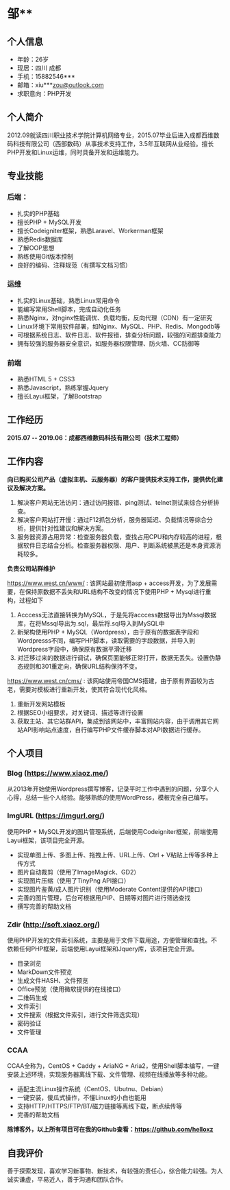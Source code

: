 # 邹**

## 个人信息
* 年龄：26岁
* 现居：四川 成都
* 手机：15882546***
* 邮箱：xiu***zou@outlook.com
* 求职意向：PHP开发

## 个人简介

2012.09就读四川职业技术学院计算机网络专业，2015.07毕业后进入成都西维数码科技有限公司（西部数码）从事技术支持工作，3.5年互联网从业经验。擅长PHP开发和Linux运维，同时具备开发和运维能力。

## 专业技能
### 后端：

* 扎实的PHP基础
* 擅长PHP + MySQL开发
* 擅长Codeigniter框架，熟悉Laravel、Workerman框架
* 熟悉Redis数据库
* 了解OOP思想
* 熟练使用Git版本控制
* 良好的编码、注释规范（有撰写文档习惯）

### 运维
* 扎实的Linux基础，熟悉Linux常用命令
* 能编写常用Shell脚本，完成自动化任务
* 熟悉Nginx，对nginx性能调优、负载均衡，反向代理（CDN）有一定研究
* Linux环境下常用软件部署，如Nginx、MySQL、PHP、Redis、Mongodb等
* 可根据系统日志、软件日志、软件报错，排查分析问题，较强的问题排查能力
* 拥有较强的服务器安全意识，如服务器权限管理、防火墙、CC防御等

### 前端
* 熟悉HTML 5 + CSS3
* 熟悉Javascript，熟练掌握Jquery
* 擅长Layui框架，了解Bootstrap



## 工作经历

**2015.07 -- 2019.06：成都西维数码科技有限公司（技术工程师）**


## 工作内容

**向已购买公司产品（虚拟主机、云服务器）的客户提供技术支持工作，提供优化建议及解决方案。**

1.  解决客户网站无法访问：通过访问报错、ping测试、telnet测试来综合分析排查。
2. 解决客户网站打开慢：通过F12抓包分析，服务器延迟、负载情况等综合分析，提供针对性建议和解决方案。
3. 服务器资源占用异常：检查服务器负载，查找占用CPU和内存较高的进程，根据软件日志结合分析。检查服务器权限、用户、判断系统被黑还是本身资源消耗较多。

**负责公司站群维护**

https://www.west.cn/www/ : 该网站最初使用asp + access开发，为了发展需要，在保持原数据不丢失和URL结构不改变的情况下使用PHP + Mysql进行重构，过程如下

1. Acccess无法直接转换为MySQL，于是先将acccess数据导出为Mssql数据库，在将Mssql导出为.sql，最后将.sql导入到MySQL中
2. 新架构使用PHP + MySQL（Wordpress），由于原有的数据表字段和Wordpresss不同，编写PHP脚本，读取需要的字段数据，并导入到Wordpress字段中，确保原有数据平滑迁移
3. 对迁移过来的数据进行调试，确保页面能够正常打开，数据无丢失。设置伪静态规则和301重定向，确保URL结构保持不变。

https://www.west.cn/cms/ : 该网站使用帝国CMS搭建，由于原有界面较为古老，需要对模板进行重新开发，使其符合现代化风格。

1. 重新开发网站模板
2. 根据SEO小组要求，对关键词、描述等进行设置
3. 获取主站、其它站群API，集成到该网站中，丰富网站内容，由于调用其它网站API影响站点速度，自行编写PHP文件缓存脚本对API数据进行缓存。

## 个人项目

### Blog (https://www.xiaoz.me/)

从2013年开始使用Wordpress撰写博客，记录平时工作中遇到的问题，分享个人心得，总结一些个人经验。能够熟练的使用WordPress，模板完全自己编写。

### ImgURL (https://imgurl.org/)

使用PHP + MySQL开发的图片管理系统，后端使用Codeigniter框架，前端使用Layui框架，该项目完全开源。

* 实现单图上传、多图上传、拖拽上传、URL上传、Ctrl + V粘贴上传等多种上传方式
* 图片自动裁剪（使用了ImageMagick、GD2）
* 实现图片压缩（使用了TinyPng API接口）
* 实现图片鉴黄/成人图片识别（使用Moderate Content提供的API接口）
* 完善的图片管理，后台可根据用户IP、日期等对图片进行筛选查找
* 撰写完善的帮助文档

### Zdir (http://soft.xiaoz.org/)

使用PHP开发的文件索引系统，主要是用于文件下载用途，方便管理和查找。不依赖任何PHP框架，前端使用Layui框架和Jquery库，该项目完全开源。

* 目录浏览
* MarkDown文件预览
* 生成文件HASH、文件预览
* Office预览（使用微软提供的在线接口）
* 二维码生成
* 文件索引
* 文件搜索（根据文件索引，进行文件筛选实现）
* 密码验证
* 文件管理

### CCAA 

CCAA全称为，CentOS + Caddy + AriaNG + Aria2，使用Shell脚本编写，一键安装上述环境，实现服务器离线下载、文件管理、视频在线播放等多种功能。

* 适配主流Linux操作系统（CentOS、Ubutnu、Debian）
* 一键安装，傻瓜式操作，不懂Linux的小白也能用
* 支持HTTP/HTTPS/FTP/BT/磁力链接等离线下载，断点续传等
* 完善的帮助文档

**除博客外，以上所有项目可在我的Github查看：https://github.com/helloxz**

## 自我评价

善于探索发现，喜欢学习新事物、新技术，有较强的责任心，综合能力较强。为人诚实谦虚，平易近人，善于沟通和团队合作。
